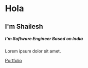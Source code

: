 
# Hola

## I'm Shailesh

##### I'm Software Engineer Based on India

Lorem ipsum dolor sit amet.

[Portfolio](http://www.google.com)